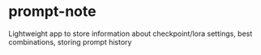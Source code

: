 # prompt-note
Lightweight app to store information about checkpoint/lora settings, best combinations, storing prompt history
